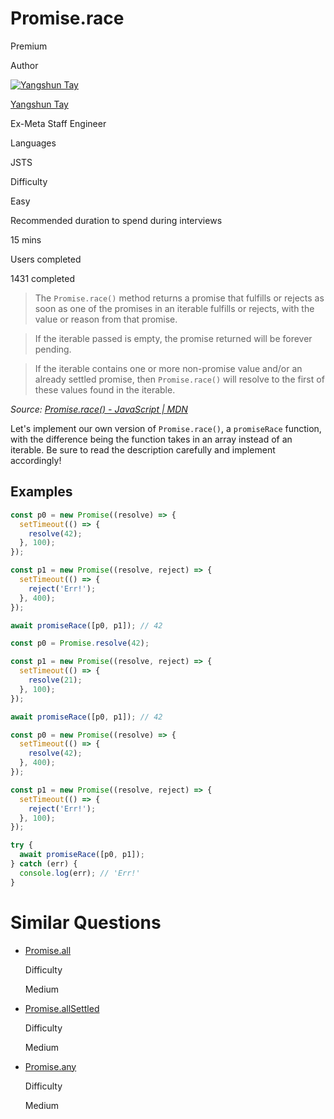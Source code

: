 # Promise.race

Premium

Author

[![Yangshun Tay](https://www.greatfrontend.com/img/team/yangshun.jpg)](https://www.linkedin.com/in/yangshun)

[Yangshun Tay](https://www.linkedin.com/in/yangshun)[](https://www.linkedin.com/in/yangshun)

Ex-Meta Staff Engineer

Languages

JSTS

Difficulty

Easy

Recommended duration to spend during interviews

15 mins

Users completed

1431 completed

> The `Promise.race()` method returns a promise that fulfills or rejects as soon as one of the promises in an iterable fulfills or rejects, with the value or reason from that promise.

> If the iterable passed is empty, the promise returned will be forever pending.

> If the iterable contains one or more non-promise value and/or an already settled promise, then `Promise.race()` will resolve to the first of these values found in the iterable.

_Source: [Promise.race() - JavaScript | MDN](https://developer.mozilla.org/en-US/docs/Web/JavaScript/Reference/Global_Objects/Promise/race)_

Let's implement our own version of `Promise.race()`, a `promiseRace` function, with the difference being the function takes in an array instead of an iterable. Be sure to read the description carefully and implement accordingly!

## Examples

```js
const p0 = new Promise((resolve) => {
  setTimeout(() => {
    resolve(42);
  }, 100);
});

const p1 = new Promise((resolve, reject) => {
  setTimeout(() => {
    reject('Err!');
  }, 400);
});

await promiseRace([p0, p1]); // 42
```

```js
const p0 = Promise.resolve(42);

const p1 = new Promise((resolve, reject) => {
  setTimeout(() => {
    resolve(21);
  }, 100);
});

await promiseRace([p0, p1]); // 42
```

```js
const p0 = new Promise((resolve) => {
  setTimeout(() => {
    resolve(42);
  }, 400);
});

const p1 = new Promise((resolve, reject) => {
  setTimeout(() => {
    reject('Err!');
  }, 100);
});

try {
  await promiseRace([p0, p1]);
} catch (err) {
  console.log(err); // 'Err!'
}
```

# Similar Questions

- [Promise.all](https://www.greatfrontend.com/questions/javascript/promise-all)
    
    Difficulty
    
    Medium
    
- [Promise.allSettled](https://www.greatfrontend.com/questions/javascript/promise-all-settled)
    
    Difficulty
    
    Medium
    
- [Promise.any](https://www.greatfrontend.com/questions/javascript/promise-any)
    
    Difficulty
    
    Medium